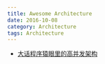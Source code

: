 ```yaml
---
title: Awesome Architecture
date: 2016-10-08
category: Architecture
tags: Architecture
---
```


- [大话程序猿眼里的高并发架构](http://blog.jobbole.com/105938/)
